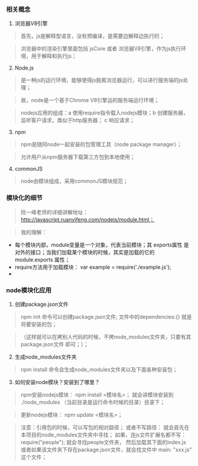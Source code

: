 ### 相关概念
1. 浏览器V8引擎
> 首先，js是解释型语言，没有预编译，是需要边解释边执行的；

> 浏览器中的渲染引擎里面包括 jsCore 或者 浏览器V8引擎，作为js执行环境，用于解释和执行js；
2. Node.js
> 是一种js的运行环境，能够使得js脱离浏览器运行，可以进行服务端的js处理；

> 故，node是一个基于Chrome V8引擎运的服务端运行环境；

> nodejs应用的组成：a 使用require指令载入nodejs模块；b 创建服务器，监听客户请求，类似于http服务器； c 响应请求；
3. npm
> npm是随同node一起安装的包管理工具（node package manager）；

> 允许用户从npm服务器下载第三方包到本地使用；
4. commonJS
> node由模块组成，采用commonJS模块规范；

### 模块化的细节
> 阮一峰老师的详细讲解地址： http://javascript.ruanyifeng.com/nodejs/module.html；

> 我的理解：
- 每个模块内部，module变量是一个对象，代表当前模块；其 exports属性 是对外的接口；当我们加载某个模块的时候，其实是加载的它的 module.exports 属性；
- require方法用于加载模块： var example = require('./example.js');
- 

### node模块化应用

1. 创建package.json文件

> npm init 命令可以创建package.json文件; 文件中的dependencies:{} 就是将要安装的包；

> （这样就可以在拷别人代码的时候，不拷node_modules文件夹，只要有其package.json文件 即可；）；

2. 生成node_modules文件夹

> npm install 命令会生成node_modules文件夹以及下面各种安装包；

3. 如何安装node模块？安装到了哪里？

> npm安装nodejs模块： npm install <模块名>； 就会讲模块安装到 ./node_modules （当前目录是运行命令时候的目录）目录下；

> 更新nodejs模块： npm update  <模块名>；

> 注意：引用包的时候，可以写包的相对路径； 或者不写路径： 就会首先在本项目的node_modules文件夹中寻找；
> 如果，连js文件扩展名都不写：require("people"); 就会寻找people文件夹， 然后加载其下面的index.js
> 或者如果该文件夹下存在package.json文件，就会找文件中 main: "xxx.js" 这个文件；
